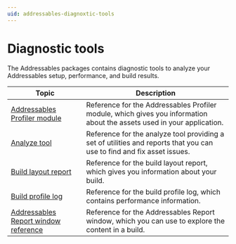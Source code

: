 ```yaml
---
uid: addressables-diagnoxtic-tools
---
```


# Diagnostic tools

The Addressables packages contains diagnostic tools to analyze your Addressables setup, performance, and build results.

|**Topic**|**Description**|
|---|---|
|[Addressables Profiler module](ProfilerModule.md)| Reference for the Addressables Profiler module, which gives you information about the assets used in your application.|
|[Analyze tool](editor/tools/AnalyzeTool.md)| Reference for the analyze tool providing a set of utilities and reports that you can use to find and fix asset issues.|
|[Build layout report](BuildLayoutReport.md)|Reference for the build layout report, which gives you information about your build.|
|[Build profile log](BuildProfileLog.md)|Reference for the build profile log, which contains performance information.|
|[Addressables Report window reference](addressables-report-window.md)|Reference for the Addressables Report window, which you can use to explore the content in a build.|
